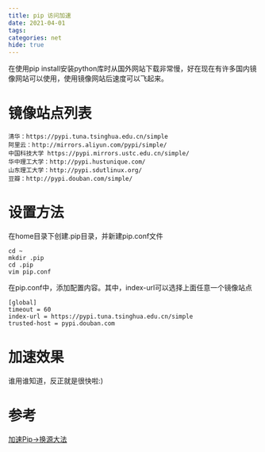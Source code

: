 ```yaml
---
title: pip 访问加速
date: 2021-04-01
tags:
categories: net
hide: true
---
```


在使用pip install安装python库时从国外网站下载非常慢，好在现在有许多国内镜像网站可以使用，使用镜像网站后速度可以飞起来。

<!--more-->

# 镜像站点列表

```
清华：https://pypi.tuna.tsinghua.edu.cn/simple
阿里云：http://mirrors.aliyun.com/pypi/simple/
中国科技大学 https://pypi.mirrors.ustc.edu.cn/simple/
华中理工大学：http://pypi.hustunique.com/
山东理工大学：http://pypi.sdutlinux.org/ 
豆瓣：http://pypi.douban.com/simple/
```

# 设置方法

在home目录下创建.pip目录，并新建pip.conf文件
```
cd ~
mkdir .pip
cd .pip
vim pip.conf
```

在pip.conf中，添加配置内容。其中，index-url可以选择上面任意一个镜像站点

```
[global]
timeout = 60
index-url = https://pypi.tuna.tsinghua.edu.cn/simple
trusted-host = pypi.douban.com
```

# 加速效果

谁用谁知道，反正就是很快啦:)

# 参考

[加速Pip→换源大法](https://zhuanlan.zhihu.com/p/160937471)
